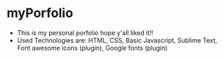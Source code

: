 # myPorfolio
* This is my personal porfolio hope y'all liked it!!
* Used Technologies are: HTML, CSS, Basic Javascript, Sublime Text, Font awesome icons (plugin), Google fonts (plugin)
